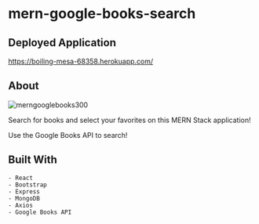 # mern-google-books-search

## Deployed Application

https://boiling-mesa-68358.herokuapp.com/

## About

![merngooglebooks300](https://user-images.githubusercontent.com/15160204/117905120-4528b180-b298-11eb-89a8-83d68edd4295.jpg)

<p>Search for books and select your favorites on this MERN Stack application!<p>
 
<p>Use the Google Books API to search!<p>

## Built With
```
- React
- Bootstrap      
- Express
- MongoDB
- Axios
- Google Books API
```
